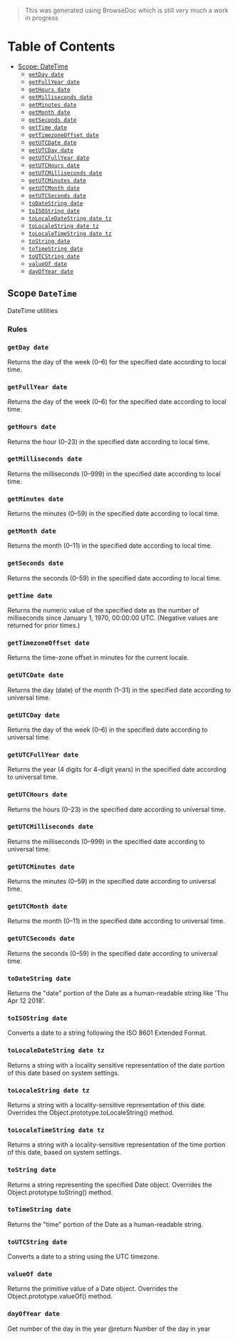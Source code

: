 > This was generated using BrowseDoc which is still very much a work in progress

# Table of Contents

- [Scope: DateTime](#scope-DateTime)
  - [`getDay date`](#getDay-date)
  - [`getFullYear date`](#getFullYear-date)
  - [`getHours date`](#getHours-date)
  - [`getMilliseconds date`](#getMilliseconds-date)
  - [`getMinutes date`](#getMinutes-date)
  - [`getMonth date`](#getMonth-date)
  - [`getSeconds date`](#getSeconds-date)
  - [`getTime date`](#getTime-date)
  - [`getTimezoneOffset date`](#getTimezoneOffset-date)
  - [`getUTCDate date`](#getUTCDate-date)
  - [`getUTCDay date`](#getUTCDay-date)
  - [`getUTCFullYear date`](#getUTCFullYear-date)
  - [`getUTCHours date`](#getUTCHours-date)
  - [`getUTCMilliseconds date`](#getUTCMilliseconds-date)
  - [`getUTCMinutes date`](#getUTCMinutes-date)
  - [`getUTCMonth date`](#getUTCMonth-date)
  - [`getUTCSeconds date`](#getUTCSeconds-date)
  - [`toDateString date`](#toDateString-date)
  - [`toISOString date`](#toISOString-date)
  - [`toLocaleDateString date tz`](#toLocaleDateString-date-tz)
  - [`toLocaleString date tz`](#toLocaleString-date-tz)
  - [`toLocaleTimeString date tz`](#toLocaleTimeString-date-tz)
  - [`toString date`](#toString-date)
  - [`toTimeString date`](#toTimeString-date)
  - [`toUTCString date`](#toUTCString-date)
  - [`valueOf date`](#valueOf-date)
  - [`dayOfYear date`](#dayOfYear-date)

## Scope `DateTime`

DateTime utilities

### Rules

### `getDay date`

Returns the day of the week (0–6) for the specified date according to local time.

### `getFullYear date`

Returns the day of the week (0–6) for the specified date according to local time.

### `getHours date`

Returns the hour (0–23) in the specified date according to local time.

### `getMilliseconds date`

Returns the milliseconds (0–999) in the specified date according to local time.

### `getMinutes date`

Returns the minutes (0–59) in the specified date according to local time.

### `getMonth date`

Returns the month (0–11) in the specified date according to local time.

### `getSeconds date`

Returns the seconds (0–59) in the specified date according to local time.

### `getTime date`

Returns the numeric value of the specified date as the number of milliseconds since January 1, 1970, 00:00:00 UTC. (Negative values are returned for prior times.)

### `getTimezoneOffset date`

Returns the time-zone offset in minutes for the current locale.

### `getUTCDate date`

Returns the day (date) of the month (1–31) in the specified date according to universal time.

### `getUTCDay date`

Returns the day of the week (0–6) in the specified date according to universal time.

### `getUTCFullYear date`

Returns the year (4 digits for 4-digit years) in the specified date according to universal time.

### `getUTCHours date`

Returns the hours (0–23) in the specified date according to universal time.

### `getUTCMilliseconds date`

Returns the milliseconds (0–999) in the specified date according to universal time.

### `getUTCMinutes date`

Returns the minutes (0–59) in the specified date according to universal time.

### `getUTCMonth date`

Returns the month (0–11) in the specified date according to universal time.

### `getUTCSeconds date`

Returns the seconds (0–59) in the specified date according to universal time.

### `toDateString date`

Returns the "date" portion of the Date as a human-readable string like 'Thu Apr 12 2018'.

### `toISOString date`

Converts a date to a string following the ISO 8601 Extended Format.

### `toLocaleDateString date tz`

Returns a string with a locality sensitive representation of the date portion of this date based on system settings.

### `toLocaleString date tz`

Returns a string with a locality-sensitive representation of this date. Overrides the Object.prototype.toLocaleString() method.

### `toLocaleTimeString date tz`

Returns a string with a locality-sensitive representation of the time portion of this date, based on system settings.

### `toString date`

Returns a string representing the specified Date object. Overrides the Object.prototype.toString() method.

### `toTimeString date`

Returns the "time" portion of the Date as a human-readable string.

### `toUTCString date`

Converts a date to a string using the UTC timezone.

### `valueOf date`

Returns the primitive value of a Date object. Overrides the Object.prototype.valueOf() method.

### `dayOfYear date`

Get number of the day in the year @return Number of the day in year
